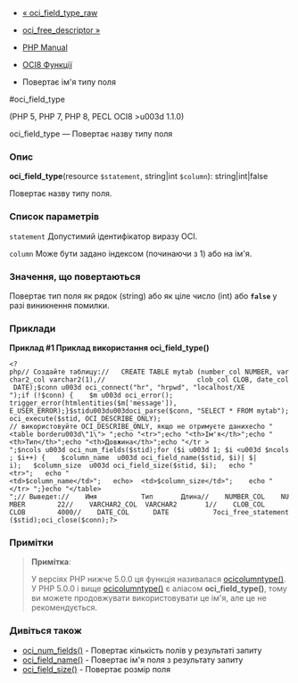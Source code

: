 - [« oci_field_type_raw](function.oci-field-type-raw.md)
- [oci_free_descriptor »](function.oci-free-descriptor.md)

- [PHP Manual](index.md)
- [OCI8 Функції](ref.oci8.md)
- Повертає ім'я типу поля

#oci_field_type

(PHP 5, PHP 7, PHP 8, PECL OCI8 \>u003d 1.1.0)

oci_field_type — Повертає назву типу поля

### Опис

**oci_field_type**(resource `$statement`, string\|int `$column`):
string\|int\|false

Повертає назву типу поля.

### Список параметрів

`statement`
Допустимий ідентифікатор виразу OCI.

`column`
Може бути задано індексом (починаючи з 1) або на ім'я.

### Значення, що повертаються

Повертає тип поля як рядок (string) або як ціле число (int) або
**`false`** у разі виникнення помилки.

### Приклади

**Приклад #1 Приклад використання **oci_field_type()****

` <?php// Создайте таблицу://   CREATE TABLE mytab (number_col NUMBER, varchar2_col varchar2(1),//                       clob_col CLOB, date_col DATE);$conn u003d oci_connect("hr", "hrpwd", "localhost/XE ");if (!$conn) {    $m u003d oci_error(); trigger_error(htmlentities($m['message']), E_USER_ERROR);}$stidu003du003doci_parse($conn, "SELECT * FROM mytab");oci_execute($stid, OCI_DESCRIBE_ONLY); // використовуйте OCI_DESCRIBE_ONLY, якщо не отримуєте данихecho "<table borderu003d\"1\">
";echo "<tr>";echo "<th>Ім'я</th>";echo "<th>Тип</th>";echo "<th>Довжина</th>";echo "</tr >
";$ncols u003d oci_num_fields($stid);for ($i u003d 1; $i <u003d $ncols; $i++) {    $column_name  u003d oci_field_name($stid, $i)| $| i);   $column_size  u003d oci_field_size($stid, $i);   echo "<tr>";   echo "<td>$column_name</td>";   echo>  <td>$column_size</td>";    echo "</tr>
";}echo "</table>
";// Выведет://    Имя           Тип       Длина//    NUMBER_COL    NUMBER        22//    VARCHAR2_COL  VARCHAR2       1//    CLOB_COL      CLOB        4000//    DATE_COL      DATE           7oci_free_statement($stid);oci_close($conn);?> `

### Примітки

> **Примітка**:
>
> У версіях PHP нижче 5.0.0 ця функція називалася
> [ocicolumntype()](function.ocicolumntype.md). У PHP 5.0.0 і вище
> [ocicolumntype()](function.ocicolumntype.md) є аліасом
> **oci_field_type()**, тому ви можете продовжувати використовувати це
> ім'я, але це не рекомендується.

### Дивіться також

- [oci_num_fields()](function.oci-num-fields.md) - Повертає
кількість полів у результаті запиту
- [oci_field_name()](function.oci-field-name.md) - Повертає ім'я
поля з результату запиту
- [oci_field_size()](function.oci-field-size.md) - Повертає розмір
поля
